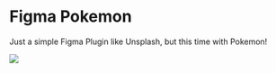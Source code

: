# Figma Pokemon

Just a simple Figma Plugin like Unsplash, but this time with Pokemon!

<img src="https://github.com/corysimmons/figma-pokemon/assets/224636/44e082c3-26da-44f5-bc18-f92ed6996964">
